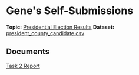 # Gene's Self-Submissions
**Topic:** [Presidential Election Results](https://www.kaggle.com/unanimad/us-election-2020](https://www.kaggle.com/unanimad/us-election-2020))
**Dataset:** [president_county_candidate.csv](https://github.com/usman-z/CSC_405/blob/main/GP/election_data/president_county_candidate.csv)
## Documents
[Task 2 Report](https://github.com/usman-z/CSC_405/blob/main/GP/Task2.md)